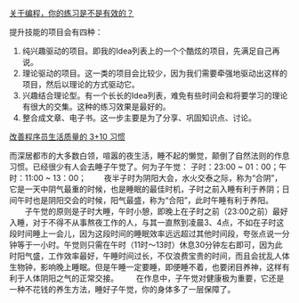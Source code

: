 [关于编程，你的练习是不是有效的？](https://kb.cnblogs.com/page/563790/)

提升技能的项目会有四种：

1. 纯兴趣驱动的项目。即我的Idea列表上的一个个酷炫的项目，先满足自己再说。
2. 理论驱动的项目。这一类的项目会比较少，因为我们需要牵强地驱动出这样的项目，然后以理论的方式驱动它。
3. 兴趣结合理论型。有一个长长的Idea列表，难免有些时间会和将要学习的理论有很大的交集。这种的练习效果是最好的。
4. 整合成文章、电子书。这一步主要是为了分享、巩固知识点、讨论。


[改善程序员生活质量的 3+10 习惯](https://kb.cnblogs.com/page/581467/)

而深居都市的大多数白领，喧嚣的夜生活，睡不起的懒觉，颠倒了自然法则的作息习惯。已经很少有人会去睡子午觉了。何为子午觉：
子时：23:00 ~ 01：00；午时：11:00 ~ 13：00；
　　夜半子时为阴阳大会，水火交泰之际，称为“合阴”，它是一天中阴气最重的时候，也是睡眠的最佳时机，子时之前入睡有利于养阴；日间午时也是阴阳交会的时候，阳气最盛，称为“合阳”，此时午睡有利于养阳。
　　子午觉的原则是子时大睡，午时小憩，即晚上在子时之前（23:00之前）最好入睡，对于不得不从事熬夜工作的人，与其一直熬到凌晨3、4点，不如在子时这段时间睡上一会儿，因为这段时间的睡眠效率远远超过其他时间段，夸张点说一分钟等于一小时。午觉则只需在午时（11时～13时）休息30分钟左右即可，因为此时阳气盛，工作效率最好，午睡时间过长，不仅浪费宝贵的时间，而且会扰乱人体生物钟，影响晚上睡眠。但是午睡一定要睡，即便睡不着，也要闭目养神，这样有利于人体阴阳之气的正常交接。
　　在作息中，子午觉对健康极为重要，它还是一种不花钱的养生方法，睡好子午觉，你的身体多了一层保障了。


